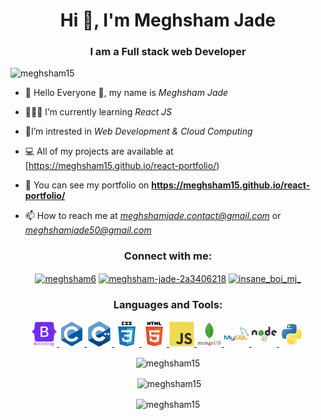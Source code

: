 <h1 align="center">Hi 👋, I'm Meghsham Jade</h1>
<h3 align="center">I am a Full stack web Developer</h3>

<p align="left"> <img src="https://komarev.com/ghpvc/?username=meghsham15&label=Profile%20views&color=0e75b6&style=flat" alt="meghsham15" /> </p>

- 🔭 Hello Everyone 👋, my name is *Meghsham Jade*

- 👨🏻‍💻 I’m currently learning *React JS*

- 📱I’m intrested in *Web Development & Cloud Computing*

- 💻 All of my projects are available at [https://meghsham15.github.io/react-portfolio/)

- 💬 You can see my portfolio on **https://meghsham15.github.io/react-portfolio/** 

- 📫 How to reach me  at *meghshamjade.contact@gmail.com* or *meghshamjade50@gmail.com*

<h3 align="center">Connect with me:</h3>
<p align="center">
<a href="https://twitter.com/meghsham6" target="blank"><img align="center" src="https://raw.githubusercontent.com/rahuldkjain/github-profile-readme-generator/master/src/images/icons/Social/twitter.svg" alt="meghsham6" height="30" width="40" /></a>
<a href="https://linkedin.com/in/meghsham-jade-2a3406218" target="blank"><img align="center" src="https://raw.githubusercontent.com/rahuldkjain/github-profile-readme-generator/master/src/images/icons/Social/linked-in-alt.svg" alt="meghsham-jade-2a3406218" height="30" width="40" /></a>
<a href="https://instagram.com/insane_boi_mj_" target="blank"><img align="center" src="https://raw.githubusercontent.com/rahuldkjain/github-profile-readme-generator/master/src/images/icons/Social/instagram.svg" alt="insane_boi_mj_" height="30" width="40" /></a>
</p>

<h3 align="center">Languages and Tools:</h3>
<p align="center"> <a href="https://getbootstrap.com" target="_blank" rel="noreferrer"> <img src="https://raw.githubusercontent.com/devicons/devicon/master/icons/bootstrap/bootstrap-plain-wordmark.svg" alt="bootstrap" width="40" height="40"/> </a> <a href="https://www.cprogramming.com/" target="_blank" rel="noreferrer"> <img src="https://raw.githubusercontent.com/devicons/devicon/master/icons/c/c-original.svg" alt="c" width="40" height="40"/> </a> <a href="https://www.w3schools.com/cpp/" target="_blank" rel="noreferrer"> <img src="https://raw.githubusercontent.com/devicons/devicon/master/icons/cplusplus/cplusplus-original.svg" alt="cplusplus" width="40" height="40"/> </a> <a href="https://www.w3schools.com/css/" target="_blank" rel="noreferrer"> <img src="https://raw.githubusercontent.com/devicons/devicon/master/icons/css3/css3-original-wordmark.svg" alt="css3" width="40" height="40"/> </a> <a href="https://www.w3.org/html/" target="_blank" rel="noreferrer"> <img src="https://raw.githubusercontent.com/devicons/devicon/master/icons/html5/html5-original-wordmark.svg" alt="html5" width="40" height="40"/> </a> <a href="https://developer.mozilla.org/en-US/docs/Web/JavaScript" target="_blank" rel="noreferrer"> <img src="https://raw.githubusercontent.com/devicons/devicon/master/icons/javascript/javascript-original.svg" alt="javascript" width="40" height="40"/> </a> <a href="https://www.mongodb.com/" target="_blank" rel="noreferrer"> <img src="https://raw.githubusercontent.com/devicons/devicon/master/icons/mongodb/mongodb-original-wordmark.svg" alt="mongodb" width="40" height="40"/> </a> <a href="https://www.mysql.com/" target="_blank" rel="noreferrer"> <img src="https://raw.githubusercontent.com/devicons/devicon/master/icons/mysql/mysql-original-wordmark.svg" alt="mysql" width="40" height="40"/> </a> <a href="https://nodejs.org" target="_blank" rel="noreferrer"> <img src="https://raw.githubusercontent.com/devicons/devicon/master/icons/nodejs/nodejs-original-wordmark.svg" alt="nodejs" width="40" height="40"/> </a> <a href="https://www.python.org" target="_blank" rel="noreferrer"> <img src="https://raw.githubusercontent.com/devicons/devicon/master/icons/python/python-original.svg" alt="python" width="40" height="40"/> </a> </p>

<p align="center"><img align="center" src="https://github-readme-stats.vercel.app/api/top-langs?username=meghsham15&show_icons=true&locale=en&layout=compact" alt="meghsham15" /></p>

<p align="center">&nbsp;<img align="center" src="https://github-readme-stats.vercel.app/api?username=meghsham15&show_icons=true&locale=en" alt="meghsham15" /></p>

<p align="center"><img align="center" src="https://github-readme-streak-stats.herokuapp.com/?user=meghsham15&" alt="meghsham15" /></p>
